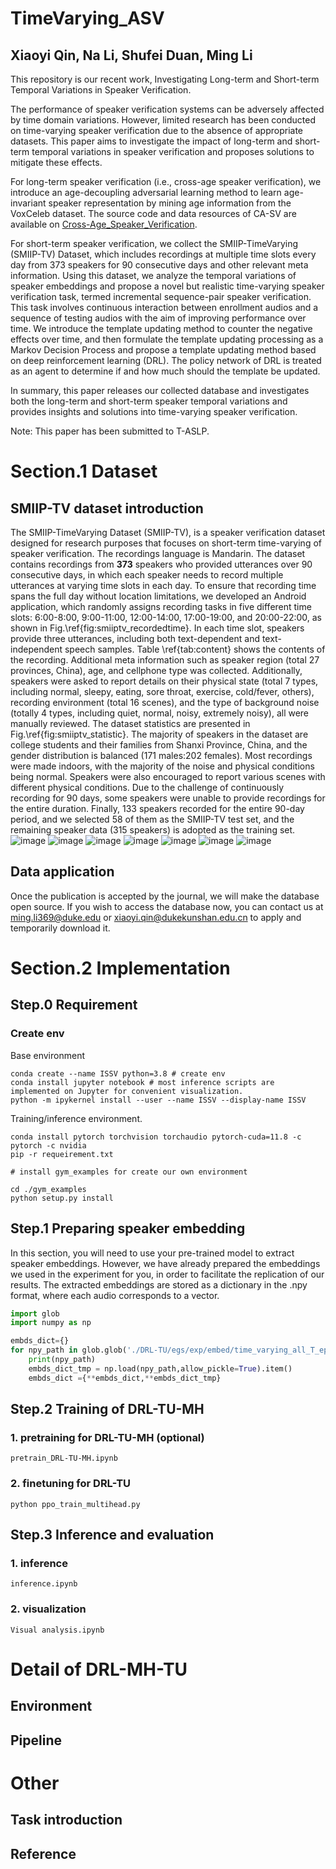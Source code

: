 # TimeVarying_ASV

## Xiaoyi Qin, Na Li, Shufei Duan, Ming Li

This repository is our recent work, Investigating Long-term and Short-term Temporal Variations in Speaker Verification.

The performance of speaker verification systems can be adversely affected by time domain variations. However, limited research has been conducted on time-varying speaker verification due to the absence of appropriate datasets. This paper aims to investigate the impact of long-term and short-term temporal variations in speaker verification and proposes solutions to mitigate these effects. 

For long-term speaker verification (i.e., cross-age speaker verification), we introduce an age-decoupling adversarial learning method to learn age-invariant speaker representation by mining age information from the VoxCeleb dataset. The source code and data resources of CA-SV are available on [Cross-Age_Speaker_Verification](https://github.com/qinxiaoyi/Cross-Age_Speaker_Verification).

For short-term speaker verification, we collect the SMIIP-TimeVarying (SMIIP-TV) Dataset, which includes recordings at multiple time slots every day from 373 speakers for 90 consecutive days and other relevant meta information. Using this dataset, we analyze the temporal variations of speaker embeddings and propose a novel but realistic time-varying speaker verification task, termed incremental sequence-pair speaker verification. This task involves continuous interaction between enrollment audios and a sequence of testing audios with the aim of improving performance over time. We introduce the template updating method to counter the negative effects over time, and then formulate the template updating processing as a Markov Decision Process and propose a template updating method based on deep reinforcement learning (DRL). The policy network of DRL is treated as an agent to determine if and how much should the template be updated.

In summary, this paper releases our collected database and  investigates both the long-term and short-term speaker temporal variations and provides insights and solutions into time-varying speaker verification.

Note: This paper has been submitted to T-ASLP.

# Section.1 Dataset 

## SMIIP-TV dataset introduction
The SMIIP-TimeVarying Dataset (SMIIP-TV), is a speaker verification dataset designed for research purposes that focuses on short-term time-varying of speaker verification. The recordings language is Mandarin. The dataset contains recordings from **373** speakers who provided utterances over 90 consecutive days, in which each speaker needs to record multiple utterances at varying time slots in each day. To ensure that recording time spans the full day without location limitations, we developed an Android application, which randomly assigns recording tasks in five different time slots: 6:00-8:00, 9:00-11:00, 12:00-14:00, 17:00-19:00, and 20:00-22:00, as shown in Fig.\ref{fig:smiiptv_recordedtime}. In each time slot, speakers provide three utterances, including both text-dependent and text-independent speech samples. Table \ref{tab:content} shows the contents of the recording. Additional meta information such as speaker region (total 27 provinces, China), age, and cellphone type was collected. Additionally, speakers were asked to report details on their physical state (total 7 types, including normal, sleepy, eating, sore throat, exercise, cold/fever, others), recording environment (total 16 scenes), and the type of background noise (totally 4 types, including quiet, normal, noisy, extremely noisy), all were manually reviewed. The dataset statistics are presented in Fig.\ref{fig:smiiptv_statistic}. The majority of speakers in the dataset are college students and their families from Shanxi Province, China, and the gender distribution is balanced (171 males:202 females). Most recordings were made  indoors, with the majority of the noise and physical conditions being normal. Speakers were also encouraged to report various scenes with different physical conditions. Due to the challenge of continuously recording for 90 days, some speakers were unable to provide recordings for the entire duration. Finally, 133 speakers recorded for the entire 90-day period, and we selected 58 of them as the SMIIP-TV test set, and the remaining speaker data (315 speakers) is adopted as the training set.
![image](https://github.com/qinxiaoyi/TimeVarying_ASV/blob/main/img/smiiptv_age_dis.png)
![image](https://github.com/qinxiaoyi/TimeVarying_ASV/blob/main/img/smiiptv_body_dis.png)
![image](https://github.com/qinxiaoyi/TimeVarying_ASV/blob/main/img/smiiptv_gender_dis.png)
![image](https://github.com/qinxiaoyi/TimeVarying_ASV/blob/main/img/smiiptv_noise_dis.png)
![image](https://github.com/qinxiaoyi/TimeVarying_ASV/blob/main/img/smiiptv_recordedtime_dis.png)
![image](https://github.com/qinxiaoyi/TimeVarying_ASV/blob/main/img/smiiptv_region_dis.png)
![image](https://github.com/qinxiaoyi/TimeVarying_ASV/blob/main/img/smiiptv_scene_dis.png)


## Data application

Once the publication is accepted by the journal, we will make the database open source. If you wish to access the database now, you can contact us at [ming.li369@duke.edu](ming.li369@duke.edu) or [xiaoyi.qin@dukekunshan.edu.cn](xiaoyi.qin@dukekunshan.edu.cn) to apply and temporarily download it.

# Section.2 Implementation

## Step.0 Requirement

### Create env  

Base environment

```shell
conda create --name ISSV python=3.8 # create env
conda install jupyter notebook # most inference scripts are implemented on Jupyter for convenient visualization.
python -m ipykernel install --user --name ISSV --display-name ISSV
```

Training/inference environment.

```
conda install pytorch torchvision torchaudio pytorch-cuda=11.8 -c pytorch -c nvidia
pip -r requeirement.txt

# install gym_examples for create our own environment

cd ./gym_examples
python setup.py install
```


## Step.1 Preparing speaker embedding

In this section, you will need to use your pre-trained model to extract speaker embeddings. However, we have already prepared the embeddings we used in the experiment for you, in order to facilitate the replication of our results. The extracted embeddings are stored as a dictionary in the .npy format, where each audio corresponds to a vector.

```python
import glob
import numpy as np

embds_dict={}
for npy_path in glob.glob('./DRL-TU/egs/exp/embed/time_varying_all_T_epoch21_rank*.npy'):
    print(npy_path)
    embds_dict_tmp = np.load(npy_path,allow_pickle=True).item()
    embds_dict ={**embds_dict,**embds_dict_tmp}
```

## Step.2 Training of DRL-TU-MH

### 1. pretraining for  DRL-TU-MH (optional)

```shell
pretrain_DRL-TU-MH.ipynb
```

### 2. finetuning for DRL-TU

```shell
python ppo_train_multihead.py
```



## Step.3 Inference and evaluation

### 1. inference

```shell
inference.ipynb
```

### 2. visualization

```shell
Visual analysis.ipynb

```


# Detail of DRL-MH-TU

## Environment

## Pipeline


# Other 

## Task introduction

## Reference
